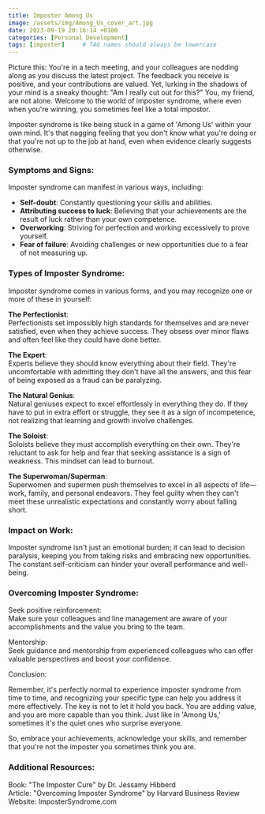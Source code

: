 ```yaml
---
title: Imposter Among Us
image: /assets/img/Among_Us_cover_art.jpg
date: 2023-09-19 20:16:14 +0100
categories: [Personal Development]
tags: [imposter]     # TAG names should always be lowercase
---
```


Picture this: You're in a tech meeting, and your colleagues are nodding along as you discuss the latest project. The feedback you receive is positive, and your contributions are valued. Yet, lurking in the shadows of your mind is a sneaky thought: "Am I really cut out for this?" You, my friend, are not alone. Welcome to the world of imposter syndrome, where even when you're winning, you sometimes feel like a total impostor.  

Imposter syndrome is like being stuck in a game of 'Among Us' within your own mind. It's that nagging feeling that you don't know what you're doing or that you're not up to the job at hand, even when evidence clearly suggests otherwise.

### Symptoms and Signs:

Imposter syndrome can manifest in various ways, including:

- **Self-doubt**: Constantly questioning your skills and abilities.  
- **Attributing success to luck**: Believing that your achievements are the result of luck rather than your own competence.  
- **Overworking**: Striving for perfection and working excessively to prove yourself.  
- **Fear of failure**: Avoiding challenges or new opportunities due to a fear of not measuring up.

### Types of Imposter Syndrome:

Imposter syndrome comes in various forms, and you may recognize one or more of these in yourself:

**The Perfectionist**:  
Perfectionists set impossibly high standards for themselves and are never satisfied, even when they achieve success. They obsess over minor flaws and often feel like they could have done better.

**The Expert**:  
Experts believe they should know everything about their field. They're uncomfortable with admitting they don't have all the answers, and this fear of being exposed as a fraud can be paralyzing.

**The Natural Genius**:  
Natural geniuses expect to excel effortlessly in everything they do. If they have to put in extra effort or struggle, they see it as a sign of incompetence, not realizing that learning and growth involve challenges.

**The Soloist**:  
Soloists believe they must accomplish everything on their own. They're reluctant to ask for help and fear that seeking assistance is a sign of weakness. This mindset can lead to burnout.

**The Superwoman/Superman**:  
Superwomen and supermen push themselves to excel in all aspects of life—work, family, and personal endeavors. They feel guilty when they can't meet these unrealistic expectations and constantly worry about falling short.

### Impact on Work:

Imposter syndrome isn't just an emotional burden; it can lead to decision paralysis, keeping you from taking risks and embracing new opportunities. The constant self-criticism can hinder your overall performance and well-being.

### Overcoming Imposter Syndrome:

Seek positive reinforcement:  
Make sure your colleagues and line management are aware of your accomplishments and the value you bring to the team.  

Mentorship:  
Seek guidance and mentorship from experienced colleagues who can offer valuable perspectives and boost your confidence.  

Conclusion:

Remember, it's perfectly normal to experience imposter syndrome from time to time, and recognizing your specific type can help you address it more effectively. The key is not to let it hold you back. You are adding value, and you are more capable than you think. Just like in 'Among Us,' sometimes it's the quiet ones who surprise everyone.

So, embrace your achievements, acknowledge your skills, and remember that you're not the imposter you sometimes think you are.

### Additional Resources:

Book: "The Imposter Cure" by Dr. Jessamy Hibberd  
Article: "Overcoming Imposter Syndrome" by Harvard Business Review  
Website: ImposterSyndrome.com  


